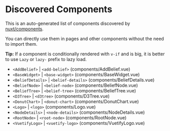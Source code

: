 # Discovered Components

This is an auto-generated list of components discovered by [nuxt/components](https://github.com/nuxt/components).

You can directly use them in pages and other components without the need to import them.

**Tip:** If a component is conditionally rendered with `v-if` and is big, it is better to use `Lazy` or `lazy-` prefix to lazy load.

- `<AddBelief>` | `<add-belief>` (components/AddBelief.vue)
- `<BaseWidget>` | `<base-widget>` (components/BaseWidget.vue)
- `<BeliefDetails>` | `<belief-details>` (components/BeliefDetails.vue)
- `<BeliefNode>` | `<belief-node>` (components/BeliefNode.vue)
- `<BeliefTree>` | `<belief-tree>` (components/BeliefTree.vue)
- `<D3Tree>` | `<d3tree>` (components/D3Tree.vue)
- `<DonutChart>` | `<donut-chart>` (components/DonutChart.vue)
- `<Logo>` | `<logo>` (components/Logo.vue)
- `<NodeDetails>` | `<node-details>` (components/NodeDetails.vue)
- `<RootNode>` | `<root-node>` (components/RootNode.vue)
- `<VuetifyLogo>` | `<vuetify-logo>` (components/VuetifyLogo.vue)
